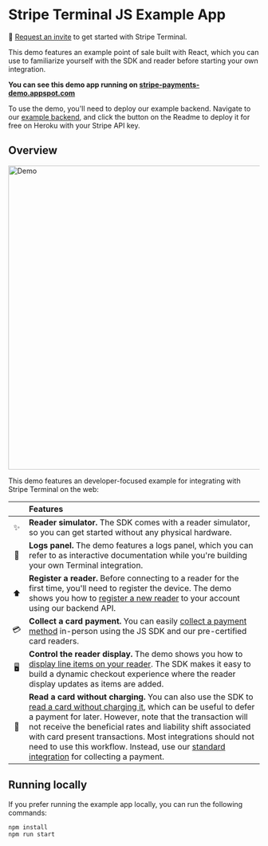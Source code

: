 # Stripe Terminal JS Example App

👋 [Request an invite](https://stripe.com/terminal#request-invite) to get started with Stripe Terminal.

This demo features an example point of sale built with React, which you can use to familiarize yourself with the SDK and reader before starting your own integration. 

**You can see this demo app running on [stripe-payments-demo.appspot.com](https://stripe-terminal-demo.appspot.com)**

To use the demo, you'll need to deploy our example backend. Navigate to our [example backend](https://github.com/stripe/example-terminal-backend), and click the button on the Readme to deploy it for free on Heroku with your Stripe API key.

## Overview

<img src="JSExampleApp-MainPage.gif" alt="Demo" width="610">

This demo features an developer-focused example for integrating with Stripe Terminal on the web: 

<!-- prettier-ignore -->
|     | Features
:---: | :---
✨ | **Reader simulator.** The SDK comes with a reader simulator, so you can get started without any physical hardware.
📖 | **Logs panel.** The demo features a logs panel, which you can refer to as interactive documentation while you're building  your own Terminal integration.
⬆️ | **Register a reader.** Before connecting to a reader for the first time, you'll need to register the device. The demo shows you how to [register a new reader](https://stripe.com/docs/api/terminal/readers/create) to your account using our backend API.
💳 | **Collect a card payment.** You can easily [collect a payment method](https://stripe.com/docs/terminal/js/payment) in-person using the JS SDK and our pre-certified card readers.
🖥 | **Control the reader display.** The demo shows you how to [display line items on your reader](https://stripe.com/docs/terminal/js/workflows#customize-the-display-during-a-payment). The SDK makes it easy to build a dynamic checkout experience where the reader display updates as items are added.
💾 | **Read a card without charging.** You can also use the SDK to [read a card without charging it](https://stripe.com/docs/terminal/js/workflows#read-source), which can be useful to defer a payment for later. However, note that the transaction will not receive the beneficial rates and liability shift associated with card present transactions. Most integrations should not need to use this workflow. Instead, use our [standard integration](https://stripe.com/docs/terminal/js/payment) for collecting a payment.

## Running locally

If you prefer running the example app locally, you can run the following commands:
```
npm install
npm run start
```

